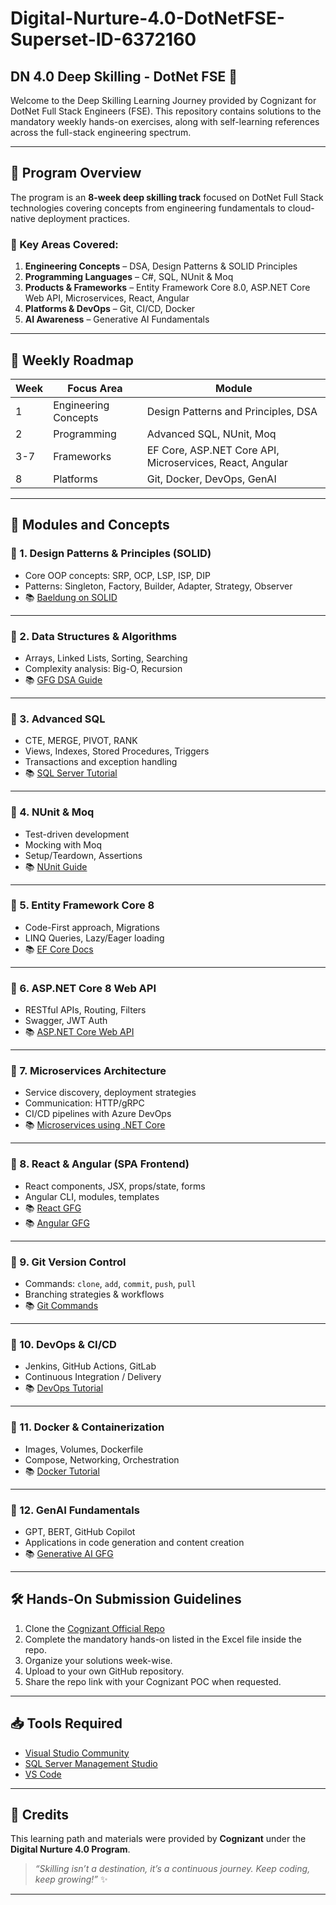 # Digital-Nurture-4.0-DotNetFSE-Superset-ID-6372160


## DN 4.0 Deep Skilling - DotNet FSE 🚀

Welcome to the Deep Skilling Learning Journey provided by Cognizant for DotNet Full Stack Engineers (FSE). This repository contains solutions to the mandatory weekly hands-on exercises, along with self-learning references across the full-stack engineering spectrum.

---

## 🧭 Program Overview

The program is an **8-week deep skilling track** focused on DotNet Full Stack technologies covering concepts from engineering fundamentals to cloud-native deployment practices.

### 📌 Key Areas Covered:
1. **Engineering Concepts** – DSA, Design Patterns & SOLID Principles
2. **Programming Languages** – C#, SQL, NUnit & Moq
3. **Products & Frameworks** – Entity Framework Core 8.0, ASP.NET Core Web API, Microservices, React, Angular
4. **Platforms & DevOps** – Git, CI/CD, Docker
5. **AI Awareness** – Generative AI Fundamentals

---

## 📅 Weekly Roadmap

| Week | Focus Area | Module |
|------|-------------|--------|
| 1 | Engineering Concepts | Design Patterns and Principles, DSA |
| 2 | Programming | Advanced SQL, NUnit, Moq |
| 3-7 | Frameworks | EF Core, ASP.NET Core API, Microservices, React, Angular |
| 8 | Platforms | Git, Docker, DevOps, GenAI |

---

## 📘 Modules and Concepts

### 🔹 1. Design Patterns & Principles (SOLID)
- Core OOP concepts: SRP, OCP, LSP, ISP, DIP
- Patterns: Singleton, Factory, Builder, Adapter, Strategy, Observer
- 📚 [Baeldung on SOLID](https://www.baeldung.com/solid-principles)

---

### 🔹 2. Data Structures & Algorithms
- Arrays, Linked Lists, Sorting, Searching
- Complexity analysis: Big-O, Recursion
- 📚 [GFG DSA Guide](https://www.geeksforgeeks.org/design-and-analysis-of-algorithms/)

---

### 🔹 3. Advanced SQL
- CTE, MERGE, PIVOT, RANK
- Views, Indexes, Stored Procedures, Triggers
- Transactions and exception handling
- 📚 [SQL Server Tutorial](https://www.sqlservertutorial.net/)

---

### 🔹 4. NUnit & Moq
- Test-driven development
- Mocking with Moq
- Setup/Teardown, Assertions
- 📚 [NUnit Guide](https://dotnetpattern.com/nunit-introduction)

---

### 🔹 5. Entity Framework Core 8
- Code-First approach, Migrations
- LINQ Queries, Lazy/Eager loading
- 📚 [EF Core Docs](https://dotnettutorials.net/lesson/entity-framework-core/)

---

### 🔹 6. ASP.NET Core 8 Web API
- RESTful APIs, Routing, Filters
- Swagger, JWT Auth
- 📚 [ASP.NET Core Web API](https://dotnettutorials.net/lesson/introduction-to-asp-net-core-web-api/)

---

### 🔹 7. Microservices Architecture
- Service discovery, deployment strategies
- Communication: HTTP/gRPC
- CI/CD pipelines with Azure DevOps
- 📚 [Microservices using .NET Core](https://dotnettutorials.net/lesson/microservices-using-asp-net-core/)

---

### 🔹 8. React & Angular (SPA Frontend)
- React components, JSX, props/state, forms
- Angular CLI, modules, templates
- 📚 [React GFG](https://www.geeksforgeeks.org/react/)
- 📚 [Angular GFG](https://www.geeksforgeeks.org/angular-tutorial/)

---

### 🔹 9. Git Version Control
- Commands: `clone`, `add`, `commit`, `push`, `pull`
- Branching strategies & workflows
- 📚 [Git Commands](https://www.geeksforgeeks.org/basic-git-commands-with-examples/)

---

### 🔹 10. DevOps & CI/CD
- Jenkins, GitHub Actions, GitLab
- Continuous Integration / Delivery
- 📚 [DevOps Tutorial](https://www.geeksforgeeks.org/devops-tutorial/)

---

### 🔹 11. Docker & Containerization
- Images, Volumes, Dockerfile
- Compose, Networking, Orchestration
- 📚 [Docker Tutorial](https://www.geeksforgeeks.org/docker-tutorial/)

---

### 🔹 12. GenAI Fundamentals
- GPT, BERT, GitHub Copilot
- Applications in code generation and content creation
- 📚 [Generative AI GFG](https://www.geeksforgeeks.org/what-is-generative-ai/)

---

## 🛠 Hands-On Submission Guidelines

1. Clone the [Cognizant Official Repo](https://github.com/seshadrimr/Digital-Nurture-4.0-DotNetFSE)
2. Complete the mandatory hands-on listed in the Excel file inside the repo.
3. Organize your solutions week-wise.
4. Upload to your own GitHub repository.
5. Share the repo link with your Cognizant POC when requested.

---

## 📥 Tools Required

- [Visual Studio Community](https://visualstudio.microsoft.com/vs/community/)
- [SQL Server Management Studio](https://learn.microsoft.com/en-us/ssms/install/install)
- [VS Code](https://code.visualstudio.com/download)

---

## 📣 Credits

This learning path and materials were provided by **Cognizant** under the **Digital Nurture 4.0 Program**.

> _“Skilling isn’t a destination, it’s a continuous journey. Keep coding, keep growing!”_ ✨

---

